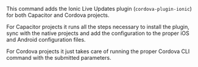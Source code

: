 This command adds the Ionic Live Updates plugin (`cordova-plugin-ionic`) for both Capacitor and Cordova projects.

For Capacitor projects it runs all the steps necessary to install the plugin, sync with the native projects and add the configuration to the proper iOS and Android configuration files.

For Cordova projects it just takes care of running the proper Cordova CLI command with the submitted parameters.